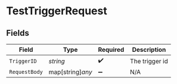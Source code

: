 # TestTriggerRequest


## Fields

| Field              | Type               | Required           | Description        |
| ------------------ | ------------------ | ------------------ | ------------------ |
| `TriggerID`        | *string*           | :heavy_check_mark: | The trigger id     |
| `RequestBody`      | map[string]*any*   | :heavy_minus_sign: | N/A                |